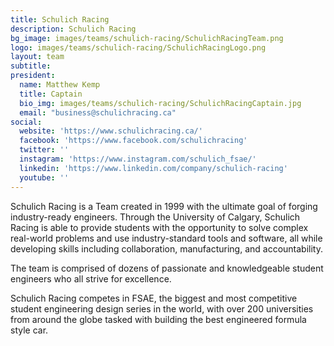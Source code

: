 ```yaml
---
title: Schulich Racing
description: Schulich Racing
bg_image: images/teams/schulich-racing/SchulichRacingTeam.png
logo: images/teams/schulich-racing/SchulichRacingLogo.png
layout: team
subtitle: 
president:
  name: Matthew Kemp
  title: Captain
  bio_img: images/teams/schulich-racing/SchulichRacingCaptain.jpg
  email: "business@schulichracing.ca"
social:
  website: 'https://www.schulichracing.ca/'
  facebook: 'https://www.facebook.com/schulichracing'
  twitter: ''
  instagram: 'https://www.instagram.com/schulich_fsae/'
  linkedin: 'https://www.linkedin.com/company/schulich-racing'
  youtube: ''
---
```

Schulich Racing is a Team created in 1999 with the ultimate goal of forging industry-ready engineers. Through the University of Calgary, Schulich Racing is able to provide students with the opportunity to solve complex real-world problems and use industry-standard tools and software, all while developing skills including collaboration, manufacturing, and accountability. 

The team is comprised of dozens of passionate and knowledgeable student engineers who all strive for excellence. 

Schulich Racing competes in FSAE, the biggest and most competitive student engineering design series in the world, with over 200 universities from around the globe tasked with building the best engineered formula style car.